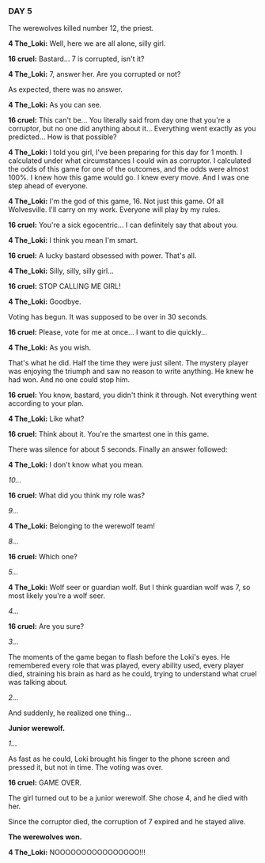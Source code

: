 ### DAY 5

The werewolves killed number 12, the priest.

**4 The_Loki:** Well, here we are all alone, silly girl.

**16 cruel:** Bastard... 7 is corrupted, isn't it?

**4 The_Loki:** 7, answer her. Are you corrupted or not?

As expected, there was no answer.

**4 The_Loki:** As you can see.

**16 cruel:** This can't be... You literally said from day one that you're a corruptor, but no one did anything about it... Everything went exactly as you predicted... How is that possible?

**4 The_Loki:** I told you girl, I've been preparing for this day for 1 month. I calculated under what circumstances I could win as corruptor. I calculated the odds of this game for one of the outcomes, and the odds were almost 100%. I knew how this game would go. I knew every move. And I was one step ahead of everyone.

**4 The_Loki:** I'm the god of this game, 16. Not just this game. Of all Wolvesville. I'll carry on my work. Everyone will play by my rules.

**16 cruel:** You're a sick egocentric... I can definitely say that about you.

**4 The_Loki:** I think you mean I'm smart.

**16 cruel:** A lucky bastard obsessed with power. That's all.

**4 The_Loki:** Silly, silly, silly girl...

**16 cruel:** STOP CALLING ME GIRL!

**4 The_Loki:** Goodbye.

Voting has begun. It was supposed to be over in 30 seconds.

**16 cruel:** Please, vote for me at once... I want to die quickly...

**4 The_Loki:** As you wish. 

That's what he did. Half the time they were just silent. The mystery player was enjoying the triumph and saw no reason to write anything. He knew he had won. And no one could stop him.

**16 cruel:** You know, bastard, you didn't think it through. Not everything went according to your plan.

**4 The_Loki:** Like what?

**16 cruel:** Think about it. You're the smartest one in this game.

There was silence for about 5 seconds. Finally an answer followed:

**4 The_Loki:** I don't know what you mean.

*10...*

**16 cruel:** What did you think my role was?

*9...*

**4 The_Loki:** Belonging to the werewolf team!

*8...*

**16 cruel:** Which one?

*5...*

**4 The_Loki:** Wolf seer or guardian wolf. But I think guardian wolf was 7, so most likely you're a wolf seer.

*4...*

**16 cruel:** Are you sure?

*3...*

The moments of the game began to flash before the Loki's eyes. He remembered every role that was played, every ability used, every player died, straining his brain as hard as he could, trying to understand what cruel was talking about.

*2...*

And suddenly, he realized one thing...

**Junior werewolf.**

*1...*

As fast as he could, Loki brought his finger to the phone screen and pressed it, but not in time. The voting was over.

**16 cruel:** GAME OVER.

The girl turned out to be a junior werewolf. She chose 4, and he died with her.

Since the corruptor died, the corruption of 7 expired and he stayed alive.

**The werewolves won.**

**4 The_Loki:** NOOOOOOOOOOOOOOOO!!!